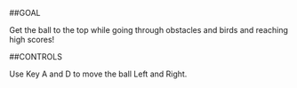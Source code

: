 
##GOAL

Get the ball to the top while going through obstacles and birds and reaching high scores!

##CONTROLS

Use Key A and D to move the ball Left and Right.
